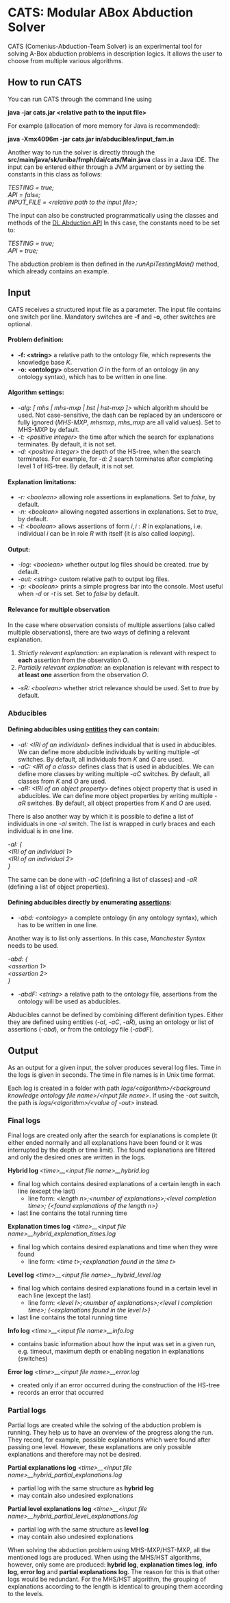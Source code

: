 # CATS: Modular ABox Abduction Solver

CATS (Comenius-Abduction-Team Solver) is an experimental tool for solving A-Box abduction problems in description logics. It allows the user to choose from multiple various algorithms.

## How to run CATS
You can run CATS through the command line using

**java -jar cats.jar \<relative path to the input file\>**

For example (allocation of more memory for Java is recommended):

**java -Xmx4096m -jar cats.jar in/abducibles/input_fam.in**

Another way to run the solver is directly through the **src/main/java/sk/uniba/fmph/dai/cats/Main.java** class in a Java IDE. The input can be entered either through a JVM argument or by setting the constants in this class as follows:

*TESTING = true;*  
*API = false;*  
*INPUT_FILE = \<relative path to the input file\>;*

The input can also be constructed programmatically using the classes and methods of the [DL Abduction API](https://github.com/Comenius-Abduction-Team/DL-Abduction-API) In this case, the constants need to be set to:

*TESTING = true;*  
*API = true;*

The abduction problem is then defined in the *runApiTestingMain()* method, which already contains an example.

## Input
CATS receives a structured input file as a parameter. The input file contains one switch per line. Mandatory switches are **-f** and **-o**, other switches are optional.

#### Problem definition:
* **-f: \<string\>**  a relative path to the ontology file, which represents the knowledge base $K$.
* **-o: \<ontology\>** observation $O$ in the form of an ontology (in any ontology syntax), which has to be written in one line.

#### Algorithm settings:
* *-alg: \[ mhs | mhs-mxp | hst | hst-mxp ]>*  which algorithm should be used. Not case-sensitive, the dash can be replaced by an underscore or fully ignored (*MHS-MXP*, *mhsmxp*, *mhs_mxp* are all valid values). Set to MHS-MXP by default.
* *-t: \<positive integer\>* the time after which the search for explanations terminates. By default, it is not set.
* *-d: \<positive integer\>* the depth of the HS-tree, when the search terminates. For example, for *-d: 2* search terminates after completing level 1 of HS-tree. By default, it is not set.

#### Explanation limitations:
* *-r: \<boolean\>* allowing role assertions in explanations. Set to *false*, by default.
* *-n: \<boolean\>*  allowing negated assertions in explanations. Set to *true*, by default.
* *-l: \<boolean\>* allows assertions of form $i, i: R$ in explanations, i.e. individual $i$ can be in role $R$ with itself (it is also called *looping*).  

#### Output:
* *-log: \<boolean\>* whether output log files should be created. *true* by default.
* *-out: \<string\>* custom relative path to output log files.
* *-p: \<boolean\>* prints a simple progress bar into the console. Most useful when *-d* or *-t* is set. Set to *false* by default.

#### Relevance for multiple observation
In the case where observation consists of multiple assertions (also called multiple observations), there are two ways of defining a relevant explanation.
1. *Strictly relevant explanation:* an explanation is relevant with respect to **each** assertion from the observation $O$. 
2. *Partially relevant explanation:* an explanation is relevant with respect to **at least one** assertion from the observation $O$.

* *-sR: \<boolean\>* whether strict relevance should be used. Set to *true* by default.  

### Abducibles
#### Defining abducibles using <ins>entities</ins> they can contain:

* *-aI: \<IRI of an individual\>* defines individual that is used in abducibles. We can define more abducible individuals by writing multiple *-aI* switches. By default, all individuals from $K$ and $O$ are used.
* *-aC: \<IRI of a class\>* defines class that is used in abducibles. We can define more classes by writing multiple *-aC* switches. By default, all classes from $K$ and $O$ are used.
* *-aR: \<IRI of an object property\>* defines object property that is used in abducibles. We can define more object properties by writing multiple *-aR* switches. By default, all object properties from $K$ and $O$ are used.

There is also another way by which it is possible to define a list of individuals in one *-aI* switch. The list is wrapped in curly braces and each individual is in one line.

*-aI: {*  
*\<IRI of an individual 1\>*  
*\<IRI of an individual 2\>*  
*}*

The same can be done with *-aC* (defining a list of classes) and *-aR* (defining a list of object properties).

#### Defining abducibles directly by enumerating <ins>assertions</ins>:
* *-abd: \<ontology\>* a complete ontology (in any ontology syntax), which has to be written in one line.

Another way is to list only assertions. In this case, *Manchester Syntax* needs to be used. 

*-abd: {*  
*\<assertion 1\>*  
*\<assertion 2\>*  
*}* 
    
* *-abdF: \<string\>* a relative path to the ontology file, assertions from the ontology will be used as abducibles.

Abducibles cannot be defined by combining different definition types. Either they are defined using entities (*-aI*, *-aC*, *-aR*), using an ontology or list of assertions (*-abd*), or from the ontology file (*-abdF*).

## Output
As an output for a given input, the solver produces several log files. Time in the logs is given in seconds. The time in file names is in Unix time format.

Each log is created in a folder with path *logs/\<algorithm\>/\<background knowledge ontology file name\>/\<input file name\>*. If using the *-out* switch, the path is *logs/\<algorithm\>/\<value of -out\>* instead.

### Final logs 
Final logs are created only after the search for explanations is complete (it either ended normally and all explanations have been found or it was interrupted by the depth or time limit). The found explanations are filtered and only the desired ones are written in the logs.

**Hybrid log**
*\<time\>__\<input file name\>__hybrid.log*

* final log which contains desired explanations of a certain length in each line (except the last)
  * line form: *\<length n\>;\<number of explanations\>;\<level completion time\>; {\<found explanations of the length n\>}*
* last line contains the total running time

**Explanation times log**
*\<time\>__\<input file name\>__hybrid_explanation_times.log*

* final log which contains desired explanations and time when they were found
  * line form: *\<time t\>;\<explanation found in the time t\>*

**Level log**
*\<time\>__\<input file name\>__hybrid_level.log*

* final log which contains desired explanations found in a certain level in each line (except the last)
  * line form: *\<level l\>;\<number of explanations\>;\<level l completion time\>; {\<explanations found in the level l\>}*
* last line contains the total running time

**Info log**
*\<time\>__\<input file name\>__info.log*
* contains basic information about how the input was set in a given run, e.g. timeout, maximum depth or enabling negation in explanations (switches)

**Error log**
*\<time\>__\<input file name\>__error.log*
* created only if an error occurred during the construction of the HS-tree
* records an error that occurred

### Partial logs
Partial logs are created while the solving of the abduction problem is running. They help us to have an overview of the progress along the run. They record, for example, possible explanations which were found after passing one level. However, these explanations are only possible explanations and therefore may not be desired.

**Partial explanations log**
*\<time\>__\<input file name\>__hybrid_partial_explanations.log*

* partial log with the same structure as **hybrid log**
* may contain also undesired explonations 

**Partial level explanations log**
*\<time\>__\<input file name\>__hybrid_partial_level_explanations.log*

* partial log with the same structure as **level log**
* may contain also undesired explonations 

When solving the abduction problem using MHS-MXP/HST-MXP, all the mentioned logs are produced.
When using the MHS/HST algorithms, however, only some are produced: **hybrid log**, **explanation times log**, **info log**, **error log** and **partial explanations log**. The reason for this is that other logs would be redundant. For the MHS/HST algorithm, the grouping of explanations according to the length is identical to grouping them according to the levels.
